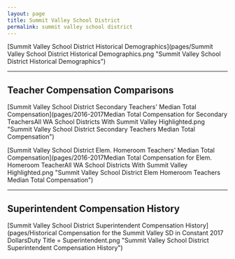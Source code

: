 ```yaml
---
layout: page
title: Summit Valley School District
permalink: summit valley school district
---
```



[Summit Valley School District Historical Demographics](pages/Summit Valley School District Historical Demographics.png "Summit Valley School District Historical Demographics")

___

## Teacher Compensation Comparisons

[Summit Valley School District Secondary Teachers' Median Total Compensation](pages/2016-2017Median Total Compensation for Secondary TeachersAll WA School Districts With Summit Valley Highlighted.png "Summit Valley School District Secondary Teachers Median Total Compensation")

[Summit Valley School District Elem. Homeroom Teachers' Median Total Compensation](pages/2016-2017Median Total Compensation for Elem. Homeroom TeacherAll WA School Districts With Summit Valley Highlighted.png "Summit Valley School District Elem Homeroom Teachers Median Total Compensation")


___

## Superintendent Compensation History

[Summit Valley School District Superintendent Compensation History](pages/Historical Compensation for the Summit Valley SD in Constant 2017 DollarsDuty Title = Superintendent.png "Summit Valley School District Superintendent Compensation History")

